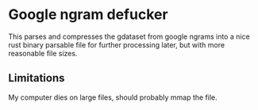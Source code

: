 # Google ngram defucker

This parses and compresses the gdataset from google ngrams into a nice rust binary parsable file for further processing later, but with more reasonable file sizes.

## Limitations
My computer dies on large files, should probably mmap the file.

